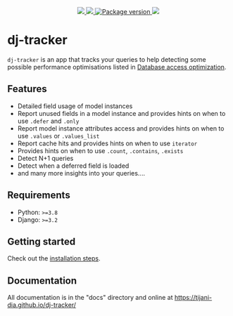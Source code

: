 <p align="center">
<a href="https://github.com/tijani-dia/dj-tracker/actions/workflows/test.yml">
    <img src="https://github.com/tijani-dia/dj-tracker/actions/workflows/test.yml/badge.svg"/>
</a>
<a href="https://codecov.io/gh/Tijani-Dia/dj-tracker">
    <img src="https://codecov.io/gh/Tijani-Dia/dj-tracker/branch/main/graph/badge.svg?token=MKJ71ZJE67"/>
</a>
<a href="https://pypi.org/project/django-trackings/">
    <img src="https://badge.fury.io/py/django-trackings.svg" alt="Package version">
</a>
<a href="https://opensource.org/licenses/BSD-3-Clause">
    <img src="https://img.shields.io/badge/license-BSD-blue.svg"/>
</a>
</p>

# dj-tracker

`dj-tracker` is an app that tracks your queries to help detecting some possible performance optimisations listed in [Database access optimization](https://docs.djangoproject.com/en/dev/topics/db/optimization/).

## Features

-   Detailed field usage of model instances
-   Report unused fields in a model instance and provides hints on when to use `.defer` and `.only`
-   Report model instance attributes access and provides hints on when to use `.values` or `.values_list`
-   Report cache hits and provides hints on when to use `iterator`
-   Provides hints on when to use `.count`, `.contains`, `.exists`
-   Detect N+1 queries
-   Detect when a deferred field is loaded
-   and many more insights into your queries....

## Requirements

-   Python: `>=3.8`
-   Django: `>=3.2`

## Getting started

Check out the [installation steps](https://tijani-dia.github.io/dj-tracker/installation/).

## Documentation

All documentation is in the "docs" directory and online at https://tijani-dia.github.io/dj-tracker/

